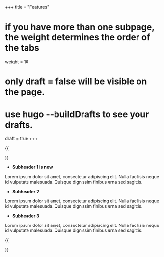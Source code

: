 +++
title = "Features"
# if you have more than one subpage, the weight determines the order of the tabs
weight = 10
# only draft = false will be visible on the page. 
# use hugo --buildDrafts to see your drafts.
draft = true
+++

{{<section title="Optional Subpage">}}

* **Subheader 1 is new**

Lorem ipsum dolor sit amet, consectetur adipiscing elit. Nulla facilisis neque id vulputate malesuada. Quisque dignissim finibus urna sed sagittis. 


* **Subheader 2**

Lorem ipsum dolor sit amet, consectetur adipiscing elit. Nulla facilisis neque id vulputate malesuada. Quisque dignissim finibus urna sed sagittis. 

* **Subheader 3**

Lorem ipsum dolor sit amet, consectetur adipiscing elit. Nulla facilisis neque id vulputate malesuada. Quisque dignissim finibus urna sed sagittis. 

{{</section>}}
